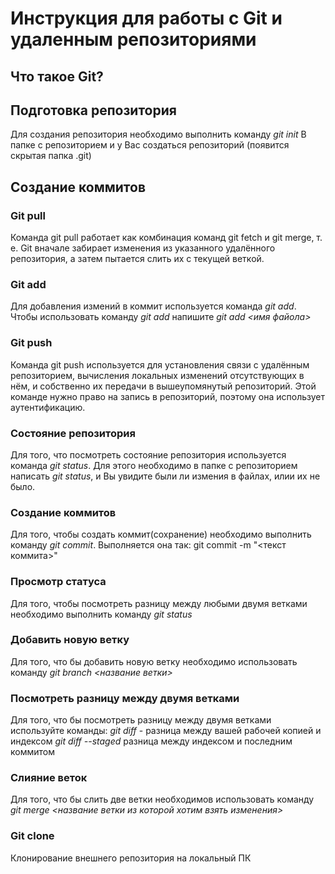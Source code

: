 # Инструкция для работы с Git и удаленным репозиториями

## Что такое Git? 

## Подготовка репозитория 
Для создания репозитория необходимо выполнить команду *git init*
В папке с репозиторием и у Вас создаться репозиторий (появится скрытая папка .git)

## Создание коммитов

### Git pull
Команда git pull работает как комбинация команд git fetch и git merge, т. е. Git вначале забирает изменения из указанного удалённого репозитория, а затем пытается слить их с текущей веткой.

### Git add
Для добавления измений в коммит используется команда *git add*. 
Чтобы использовать команду *git add* напишите *git add <имя файола>*

### Git push
Команда git push используется для установления связи с удалённым репозиторием, вычисления локальных изменений отсутствующих в нём,
и собственно их передачи в вышеупомянутый репозиторий. 
Этой команде нужно право на запись в репозиторий, поэтому она использует аутентификацию.

### Состояние репозитория 
Для того, что посмотреть состояние репозитория используется команда *git status*.
Для этого необходимо в папке с репозиторием написать *git status*, 
и Вы увидите были ли измения в файлах, илии их не было.

### Создание коммитов
Для того, чтобы создать коммит(сохранение) необходимо выполнить команду *git commit*. 
Выполняется она так: git commit -m "<текст коммита>"

### Просмотр статуса
Для того, чтобы посмотреть разницу между любыми двумя ветками необходимо выполнить команду *git status*

### Добавить новую ветку
Для того, что бы добавить новую ветку необходимо использовать команду *git branch <название ветки>*

### Посмотреть разницу между двумя ветками
Для того, что бы посмотреть разницу между двумя ветками используйте команды:
*git diff* - разница между вашей рабочей копией и индексом 
*git diff --staged* разница между индексом и последним коммитом

### Слияние веток
Для того, что бы слить две ветки необходимов использовать команду *git merge <название ветки из которой хотим взять изменения>*

### Git clone 
Клонирование внешнего репозитория на локальный ПК